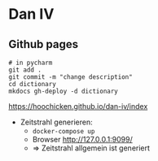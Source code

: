 # Dan IV

## Github pages 

~~~shell
# in pycharm
git add .
git commit -m "change description"
cd dictionary
mkdocs gh-deploy -d dictionary 
~~~
<https://hoochicken.github.io/dan-iv/index>


* Zeitstrahl generieren: 
  * `docker-compose up`
  * Browser http://127.0.0.1:9099/
  * => Zeitstrahl allgemein ist generiert